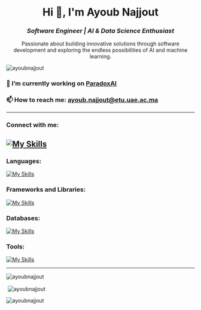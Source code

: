 <h1 align="center">
  Hi 👋, I'm Ayoub Najjout
</h1>
<h3 align="center">
  <i>Software Engineer | AI & Data Science Enthusiast</i>
</h3>

<p align="center">
  Passionate about building innovative solutions through software development and exploring the endless possibilities of AI and machine learning.
</p>

<p align="left"> 
  <img src="https://komarev.com/ghpvc/?username=ayoubnajjout&label=Profile%20views&color=0e75b6&style=flat" alt="ayoubnajjout" /> 
</p>

### 🌱 I’m currently working on **[ParadoxAI](https://github.com/username/paradoxai)**

### 📫 How to reach me: **ayoub.najjout@etu.uae.ac.ma**

---

### Connect with me:
[![My Skills](https://skillicons.dev/icons?i=linkedin)](https://www.linkedin.com/in/ayoubnajjout/)
---

### Languages:
[![My Skills](https://skillicons.dev/icons?i=python,java,html,css,ts,js)](https://skillicons.dev)

### Frameworks and Libraries:
[![My Skills](https://skillicons.dev/icons?i=react,angular,flutter,tailwindcss,spring,fastapi,flask)](https://skillicons.dev)

### Databases:
[![My Skills](https://skillicons.dev/icons?i=mysql,postgres,mongodb)](https://skillicons.dev)

### Tools:
[![My Skills](https://skillicons.dev/icons?i=docker,postman,git)](https://skillicons.dev)

---

<p><img align="center" src="https://github-readme-streak-stats.herokuapp.com/?user=ayoubnajjout&theme=dark" alt="ayoubnajjout" /></p>

<p>&nbsp;<img align="center" src="https://github-readme-stats.vercel.app/api?username=ayoubnajjout&show_icons=true&locale=en&theme=dark" alt="ayoubnajjout" /></p>

<p><img align="left" src="https://github-readme-stats.vercel.app/api/top-langs?username=ayoubnajjout&show_icons=true&locale=en&layout=compact&theme=dark" alt="ayoubnajjout" /></p>
